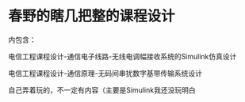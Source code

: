 # 春野的瞎几把整的课程设计
内包含：

电信工程课程设计-通信电子线路-无线电调幅接收系统的Simulink仿真设计

电信工程课程设计-通信原理-无码间串扰数字基带传输系统设计

自己弄着玩的，不一定有内容（主要是Simulink我还没玩明白
